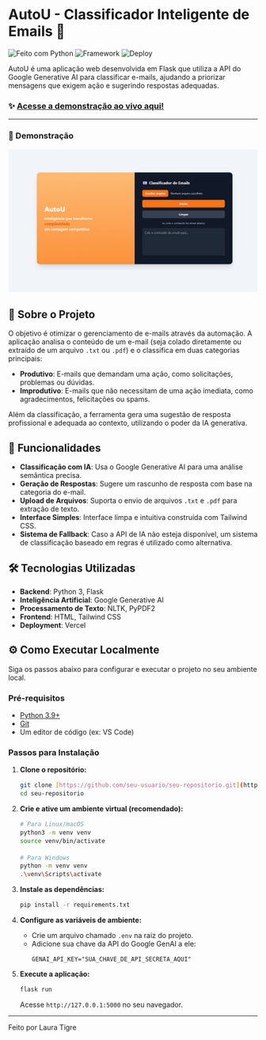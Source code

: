 # AutoU - Classificador Inteligente de Emails 📧

![Feito com Python](https://img.shields.io/badge/Feito%20com-Python-1f425f.svg)
![Framework](https://img.shields.io/badge/Framework-Flask-black.svg)
![Deploy](https://img.shields.io/badge/Deploy-Vercel-black.svg)

AutoU é uma aplicação web desenvolvida em Flask que utiliza a API do Google Generative AI para classificar e-mails, ajudando a priorizar mensagens que exigem ação e sugerindo respostas adequadas.

### ✨ [Acesse a demonstração ao vivo aqui!](https://case-pratico-auto-u-alpha.vercel.app)

---

### 📸 Demonstração

![Demonstração do AutoU](./img/autoU.png)

## 🎯 Sobre o Projeto

O objetivo é otimizar o gerenciamento de e-mails através da automação. A aplicação analisa o conteúdo de um e-mail (seja colado diretamente ou extraído de um arquivo `.txt` ou `.pdf`) e o classifica em duas categorias principais:

- **Produtivo**: E-mails que demandam uma ação, como solicitações, problemas ou dúvidas.
- **Improdutivo**: E-mails que não necessitam de uma ação imediata, como agradecimentos, felicitações ou spams.

Além da classificação, a ferramenta gera uma sugestão de resposta profissional e adequada ao contexto, utilizando o poder da IA generativa.

## 🚀 Funcionalidades

- **Classificação com IA**: Usa o Google Generative AI para uma análise semântica precisa.
- **Geração de Respostas**: Sugere um rascunho de resposta com base na categoria do e-mail.
- **Upload de Arquivos**: Suporta o envio de arquivos `.txt` e `.pdf` para extração de texto.
- **Interface Simples**: Interface limpa e intuitiva construída com Tailwind CSS.
- **Sistema de Fallback**: Caso a API de IA não esteja disponível, um sistema de classificação baseado em regras é utilizado como alternativa.

## 🛠️ Tecnologias Utilizadas

- **Backend**: Python 3, Flask
- **Inteligência Artificial**: Google Generative AI
- **Processamento de Texto**: NLTK, PyPDF2
- **Frontend**: HTML, Tailwind CSS
- **Deployment**: Vercel

## ⚙️ Como Executar Localmente

Siga os passos abaixo para configurar e executar o projeto no seu ambiente local.

### Pré-requisitos

- [Python 3.9+](https://www.python.org/downloads/)
- [Git](https://git-scm.com/)
- Um editor de código (ex: VS Code)

### Passos para Instalação

1.  **Clone o repositório:**

    ```bash
    git clone [https://github.com/seu-usuario/seu-repositorio.git](https://github.com/seu-usuario/seu-repositorio.git)
    cd seu-repositorio
    ```

2.  **Crie e ative um ambiente virtual (recomendado):**

    ```bash
    # Para Linux/macOS
    python3 -m venv venv
    source venv/bin/activate

    # Para Windows
    python -m venv venv
    .\venv\Scripts\activate
    ```

3.  **Instale as dependências:**

    ```bash
    pip install -r requirements.txt
    ```

4.  **Configure as variáveis de ambiente:**

    - Crie um arquivo chamado `.env` na raiz do projeto.
    - Adicione sua chave da API do Google GenAI a ele:
      ```
      GENAI_API_KEY="SUA_CHAVE_DE_API_SECRETA_AQUI"
      ```

5.  **Execute a aplicação:**
    ```bash
    flask run
    ```
    Acesse `http://127.0.0.1:5000` no seu navegador.

---

Feito por Laura Tigre
